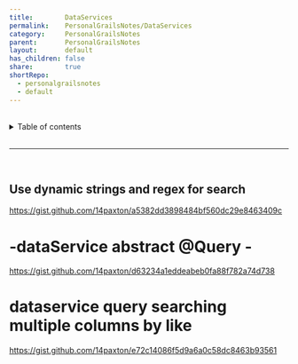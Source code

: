 ```yaml
---
title:        DataServices  
permalink:    PersonalGrailsNotes/DataServices  
category:     PersonalGrailsNotes  
parent:       PersonalGrailsNotes  
layout:       default  
has_children: false  
share:        true  
shortRepo:  
  - personalgrailsnotes  
  - default  
---
```

  
  
<br/>  
  
<details markdown="block">  
<summary>  
Table of contents  
</summary>  
{: .text-delta }  
1. TOC  
{:toc}  
</details>  
  
<br/>  
  
***  
  
<br/>  
  
## Use dynamic strings and regex for search  
  
https://gist.github.com/14paxton/a5382dd3898484bf560dc29e8463409c  
  
# -dataService abstract @Query -  
  
https://gist.github.com/14paxton/d63234a1eddeabeb0fa88f782a74d738  
  
# dataservice query searching multiple columns by like  
  
https://gist.github.com/14paxton/e72c14086f5d9a6a0c58dc8463b93561
